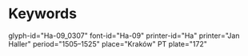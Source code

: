 # Keywords
glyph-id="Ha-09_0307"
font-id="Ha-09"
printer-id="Ha"
printer="Jan Haller"
period="1505–1525"
place="Kraków"
PT plate="172"
